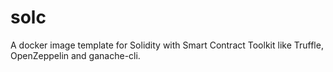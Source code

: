 # solc
A docker image template for Solidity with Smart Contract Toolkit like Truffle, OpenZeppelin and ganache-cli.
